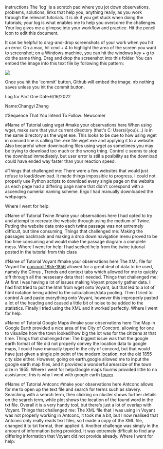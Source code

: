 instructions
The 'log' is a scratch pad where you jot down observations, problems, solutions, links that help you, anything really, as you work through the relevant tutorials. It is ok if you get stuck when doing the tutorials; your log is what enables me to help you overcome the challenges. Your log gives me a glimpse into your workflow and practice. Hit the pencil icon to edit this document.

It can be helpful to drag-and-drop screenshots of your work when you hit an error. On a mac, hit cmd + 4 to highlight the area of the screen you want to screenshot; on a Windows machine, you can hit the windows key + g to do the same thing. Drag and drop the screenshot into this folder. You can embed the image into this text file by following this pattern:

![](the-screenshot-filename.png)

Once you hit the 'commit' button, Github will embed the image. nb nothing saves unless you hit the commit button.

Log for Part One
Date:6/16/2022

Name:Changyi Zhang

#Sequence That You Intend To Follow: 
Newcomer

#Name of Tutorial
using wget
#make your observations here
When using wget, make sure that your current directory (that's C: Users/(you)/...) is in the same directory as the wget exe. This looks to be due to how using wget in comand line is calling the .exe file wget.exe and applying it to a website. Also becareful when downloading files using wget as sometimes you may be trying to download too much or the wrong thing. Control c seems to stop the download immediately, but user error is still a posibility as the download could have ended way faster than your reaction speed. 

#Things that challenged me:
There were a few websites that would just refuse to load/download. It made things impossible to progress. I could not properly use Python scripts to download every single page on the website as each page had a differing page name that didn't corespond with a ascending numerial naming scheme. Ergo I had manually downloaded the webpages.

Where I went for help:

#Name of Tutorial
Twine
#make your observations here
I had opted to try and attempt to recreate the website through using the medium of Twine. Putting the website data onto each twine passage was not extremely difficult, but time consuming, 
Things that challenged me:
Making the passages backtrack and making a drop down navigation menu proved to be too time consuming and would make the passage diagram a complete mess. 
Where I went for help:
I had seeked help from the twine tutorial posted in the tutorial from this class


#Name of Tutorial
Voyant
#make your observations here
The XML file for Voyant for [concord 1855-1856](https://digitalconcord.tamu.edu/content/concord-1855-1856) allowed for a great deal of data to be used, namely the Cirrus , Trends and context tabs which allowed for me to quickly sift through all the nessesary data that I needed.
Things that challenged me:
At first I was having a lot of issues making Voyant properly gather data. I had first tried to put the html from wget onto Voyant, but that led to a lot of html notation being added to the calculations/data pooling. Then I tried to control A and paste everything onto Voyant, however this improperly pasted a lot of the heading and caused a little bit of noise to be added to the statistics. Finally I tried using the XML and it worked perfectly.
Where I went for help:

#Name of Tutorial
Google Maps
#make your observations here
The Map in Google Earth provided a nice area of the City of Concord, allowing for one to visualize how the town looked/how big the lot was for the citizens at that time.
Things that challenged me:
The biggest issue was that the google earth format of file did not properly convey the location data to google maps, I could have manually typed in the city of concord, but that would have just given a single pin point of the modern location, not the old 1855 city size either. However, going on earth.google allowed me to input the google earth map files, and it provided a wonderful area/size of the town size in 1955.
Where I went for help:Google maps fourms provided little to no assistance, this is why I went with google earth [fourm](https://support.google.com/mymaps/answer/3024836?hl=en&co=GENIE.Platform%3DDesktop)

#Name of Tutorial
Antconc
#make your observations here
Antconc allows for me to open up the text file and search for terms such as slavery. Searching with a search term, then clicking on cluster shows further details on the search term, while plot shows the location of the found word in the txt file. Overall it is a very handy tool, but there's just a lot of overlap with Voyant.
Things that challenged me:
The XML file that I was using in Voyant was not properly working in Antconc, it took me a bit, but I now realised that Antconc only really reads text files, so I made a copy of the XML file, changed it to txt format, then applied it. Another challenge was simply in the amount of information being provided. It was extremely difficult to find any differing information that Voyant did not provide already.
Where I went for help:

